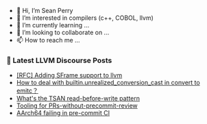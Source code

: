 - 👋 Hi, I’m Sean Perry
- 👀 I’m interested in compilers (c++, COBOL, llvm)
- 🌱 I’m currently learning ...
- 💞️ I’m looking to collaborate on ...
- 📫 How to reach me ...

<!---
s66perry/s66perry is a ✨ special ✨ repository because its `README.md` (this file) appears on your GitHub profile.
You can click the Preview link to take a look at your changes.
--->
### 📕 Latest LLVM Discourse Posts

<!-- DISCOURSE-LLVM:START -->
- [[RFC] Adding SFrame support to llvm](https://discourse.llvm.org/t/rfc-adding-sframe-support-to-llvm/86900?page=2#post_27)
- [How to deal with builtin.unrealized_conversion_cast in convert to emitc？](https://discourse.llvm.org/t/how-to-deal-with-builtin-unrealized-conversion-cast-in-convert-to-emitc/88640#post_5)
- [What&#39;s the TSAN read-before-write pattern](https://discourse.llvm.org/t/whats-the-tsan-read-before-write-pattern/88648#post_1)
- [Tooling for PRs-without-precommit-review](https://discourse.llvm.org/t/tooling-for-prs-without-precommit-review/88489#post_10)
- [AArch64 failing in pre-commit CI](https://discourse.llvm.org/t/aarch64-failing-in-pre-commit-ci/88646#post_4)
<!-- DISCOURSE-LLVM:END -->
